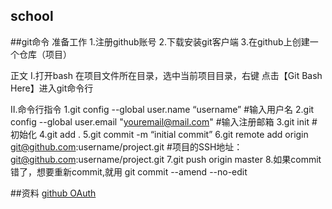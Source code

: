 ## school

##git命令
准备工作
1.注册github账号
2.下载安装git客户端
3.在github上创建一个仓库（项目）

正文
Ⅰ.打开bash
在项目文件所在目录，选中当前项目目录，右键 点击【Git Bash Here】进入git命令行

Ⅱ.命令行指令
1.git config --global user.name “username”	#输入用户名
2.git config --global user.email "youremail@mail.com"	#输入注册邮箱
3.git init #初始化
4.git add .
5.git commit -m “initial commit”
6.git remote add origin git@github.com:username/project.git	#项目的SSH地址：git@github.com:username/project.git
7.git push origin master
8.如果commit错了，想要重新commit,就用 git commit --amend --no-edit

##资料
[github OAuth](https://developer.github.com/apps/building-oauth-apps/creating-an-oauth-app/)